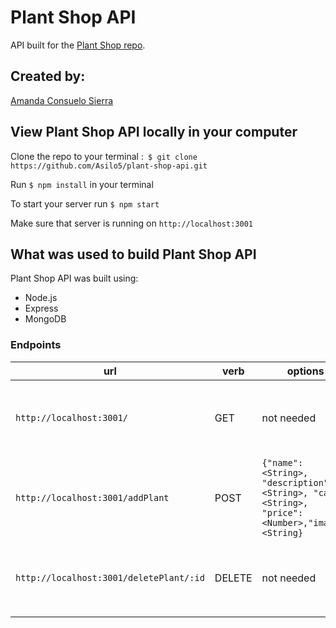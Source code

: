 # Plant Shop API

API built for the [Plant Shop repo](https://github.com/Asilo5/plant-shop).

## Created by:
[Amanda Consuelo Sierra](https://github.com/Asilo5)

## View Plant Shop API locally in your computer

Clone the repo to your terminal :``` $ git clone https://github.com/Asilo5/plant-shop-api.git```

Run ``` $ npm install ``` in your terminal

To start your server run ``` $ npm start ```

Make sure that server is running on ``` http://localhost:3001 ```

## What was used to build Plant Shop API

Plant Shop API was built using:
  - Node.js
  - Express
  - MongoDB
  
### Endpoints

| url | verb | options | sample response |
| ----|------|---------|---------------- |
| `http://localhost:3001/` | GET | not needed | Array of all existing reservations: `[{"success": true,"plants": [{"_id": "5e16b29d88553086edcddc53","name": "Aloe Queen","description": "Healing plant","care": "Lots of Love","price": 20,"image": "https://target.scene7.com/is/image/Target/GUEST_be7e6313-15ac-4e1c-94b8-8af5595d6cb6?wid=488&hei=488&fmt=pjpeg","__v": 0}]}]` |
| `http://localhost:3001/addPlant` | POST | `{"name": <String>, "description": <String>, "care": <String>, "price": <Number>,"image": <String}` | New Plant: `{"name": "Rose", "description": "Moms Roses", "care": "Lots of Love", "price": 100000, "image": "https://target.scene7.com/is/image/Target/GUEST_be7e6313-15ac-4e1c-94b8-8af5595d6cb6?wid=488&hei=488&fmt=pjpeg"}` |
| `http://localhost:3001/deletePlant/:id` | DELETE | not needed | Array of all remaining reservations: `[{ "success": true,"plants": [{"_id": "5e16b29d88553086edcddc53","name": "Aloe Queen","description": "Healing plant","care": "Lots of Love","price": 20,"image": "https://target.scene7.com/is/image/Target/GUEST_be7e6313-15ac-4e1c-94b8-8af5595d6cb6?wid=488&hei=488&fmt=pjpeg", "__v": 0}]}]` |

